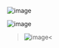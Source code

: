 ![image](https://64.media.tumblr.com/a9fcc4271794c029b5d608c80e5f35ee/b13fddc749fca44e-dc/s400x600/27adc0b39aaaa3df85a2dca1803a45a5abad7b96.pnj)

![image](https://media.discordapp.net/attachments/457027476632240138/1221514616765550683/download.png?ex=6612db23&is=66006623&hm=f00d59df1255f0d2caf5d75d3afd632c27de0c55f60371bfd917c64cd5c6b80c&=&format=webp&quality=lossless)

>![image](https://64.media.tumblr.com/f786bfbe3468d6ce2d3c5f59827b4fb2/b13fddc749fca44e-18/s400x600/199ecdb2f00c1ab2e89c689f2c8e216b98a5452f.pnj)<
